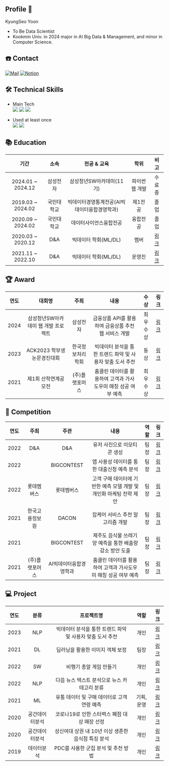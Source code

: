## Profile 👋
KyungSeo Yoon
* To Be Data Scientist
* Kookmin Univ. in 2024 major in AI Big Data & Management, and minor in Computer Science.


## ☎️ Contact
[![Mail](https://img.shields.io/badge/rudtj0107@gmail.com-e10915?style=flat-square&logo=Gmail&logoColor=white)](rudtj0107@gmail.com)
[![Notion](https://img.shields.io/badge/Notion-000000?style=flat-square&logo=Notion&logoColor=white)](https://www.notion.so/s-History-343b8f9b860846d19562d0cf0a43d024)

## 🛠 Technical Skills
 * Main Tech  
<img src="https://img.shields.io/badge/Python-3776AB?style=flat&logo=Python&logoColor=white"/> <img src="https://img.shields.io/badge/PyTorch-EE4C2C?style=flat&logo=PyTorch&logoColor=white"/> <img src="https://img.shields.io/badge/Jupyter-F37626?style=flat&logo=Jupyter&logoColor=white"/> 

 * Used at least once  
<img src="https://img.shields.io/badge/SQL-4479A1?style=flat&logo=MySQL&logoColor=white"/> <img src="https://img.shields.io/badge/TensorFlow-FF6F00?style=flat&logo=TensorFlow&logoColor=white"/> 

    
## 📚 Education

| 기간 | 소속 | 전공 & 교육 | 학위 | 비고 |
| :------: | :------: | :------: | :------: | :------: |
| 2024.01 ~ 2024.12 | 삼성전자 | 삼성청년SW아카데미(11기) | 파이썬 웹 개발 | 수료중 |
| 2019.03 ~ 2024.02 | 국민대학교 | 빅데이터경영통계전공(AI빅데이터융합경영학과) | 제1전공 | 졸업 |
| 2020.09 ~ 2024.02 | 국민대학교 | 데이터사이언스융합전공 | 융합전공 | 졸업 |
| 2020.03 ~ 2020.12 | D&A | 빅데이터 학회(ML/DL) | 멤버 | [링크](https://cms.kookmin.ac.kr/kmu-dna/index.do)|
| 2021.11 ~ 2022.10 | D&A | 빅데이터 학회(ML/DL) | 운영진 | [링크](https://cms.kookmin.ac.kr/kmu-dna/index.do)|
   
## 🏆 Award  

| 연도 | 대회명 | 주최 | 내용 | 수상 | 링크 |    
| :------: | :------: | :------: | :------: | :------: | :------: |  
| 2024 | 삼성청년SW아카데미 웹 개발 프로젝트 | 삼성전자 | 금융상품 API를 활용하여 금융상품 추천 웹 서비스 개발 | 최우수상 | [링크](https://github.com/yoonkyungseo/THE-FP) |
| 2023 | ACK2023 학부생 논문경진대회 | 한국정보처리학회 | 빅데이터 분석을 통한 트렌드 파악 및 사용자 맞춤 도서 추천 | 동상 | [링크](https://github.com/yoonkyungseo/KMU_project/tree/main/Latest_BigData_Technology/2023%20KIPS-ACK) |  
| 2021 | 제1회 산학연계공모전 | (주)플랫포머스 | 홈클린 데이터를 활용하여 고객과 가사도우미 매칭 성공 여부 예측 | 최우수상 | [링크](https://github.com/jinho5913/ML_Developing-a-Purchase-Forecast-model) |  


## 🏅 Competition

| 연도 | 주최 | 주관 | 내용 | 역할 | 링크 |
| :------: | :------: | :------: | :------: | :------: | :------: |
| 2022 | D&A | D&A | 유저 사진으로 이모티콘 생성 | 팀장 | [링크](https://github.com/yoonkyungseo/KMU_DnA/tree/main/Conference_Session) |
| 2022 |  | BIGCONTEST | 앱 사용성 데이터를 통한 대출신청 예측 분석 | 팀장 | [링크](https://github.com/yoonkyungseo/Competition/tree/main/2022_Bigdata_Contest) |
| 2022 | 롯데멤버스 | 롯데멤버스 | 고객 구매 데이터에 기반한 예측 모델 개발 및 개인화 마케팅 전략 제안 | 팀장 | [링크](https://github.com/yoonkyungseo/Competition/tree/main/7th_LotteMembers_Bigdata_Contest) |
| 2021 | 한국고용정보원 | DACON | 잡케어 서비스 추천 알고리즘 개발 | 팀장 | [링크](https://github.com/yoonkyungseo/Competition/tree/main/DACON-Jobcare_Recommendation_Algorithm_Competition) |
| 2021 |  | BIGCONTEST | 제주도 음식물 쓰레기양 예측을 통한 배출량 감소 방안 도출 | 팀장 | [링크](https://github.com/yoonkyungseo/Competition/tree/main/2021_Bigdata_Contest) |
| 2021 | (주)플랫포머스 | AI빅데이터융합경영학과 | 홈클린 데이터를 활용하여 고객과 가사도우미 매칭 성공 여부 예측 | 팀장 | [링크](https://github.com/jinho5913/ML_Developing-a-Purchase-Forecast-model) |



## 💻  Project

| 연도 | 분류 | 프로젝트명 | 역할 | 링크 |
| :------: | :------: | :------: | :------: | :------: |
| 2023 | NLP | 빅데이터 분석을 통한 트렌드 파악 및 사용자 맞춤 도서 추천 | 개인 | [링크](https://github.com/yoonkyungseo/KMU_project/tree/main/Latest_BigData_Technology) |
| 2021 | DL | 딥러닝을 활용한 이미지 객체 보정 | 팀장 | [링크](https://github.com/yoonkyungseo/KMU_project/tree/main/Deep_Learning) |
| 2022 | SW | 비행기 총알 게임 만들기 | 개인 | [링크](https://github.com/yoonkyungseo/KMU_project/tree/main/Science%26Software_Thinking) |
| 2022 | NLP | 다음 뉴스 텍스트 분석으로 뉴스 카테고리 분류 | 개인 | [링크](https://github.com/yoonkyungseo/KMU_project/tree/main/Textdata_Analysis) |
| 2021 | ML | 유통 데이터 및 구매 데이터로 고객 연령 예측 | 기획, 운영 | [링크](https://github.com/yoonkyungseo/KMU_project/tree/main/Machine_Learning) |
| 2020 | 공간데이터분석 | 코로나19로 인한 스타벅스 폐점 대상 매장 선정 | 개인 | [링크](https://github.com/yoonkyungseo/KMU_project/tree/main/Spatial_BigData_Analysis) |
| 2020 | 공간데이터분석 | 성신여대 상권 내 10년 이상 생존한 음식점 특징 분석 | 개인 | [링크](https://github.com/yoonkyungseo/KMU_project/tree/main/Spatial_BigData_Analysis) |
| 2019 | 데이터분석 | PDC를 사용한 군집 분석 및 추천 방법 | 개인 | [링크](https://github.com/yoonkyungseo/KMU_project/tree/main/Analysis_programming) |
